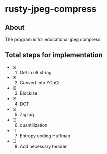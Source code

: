 # rusty-jpeg-compress

## About 

The program is for educational jpeg compress

## Total steps for implementation 
- [x] 1. Get in u8 string 
- [x] 2. Convert into YCbCr
- [x] 3. Blockize 
- [x] 4. DCT
- [x] 5. Zigzag
- [ ] 6. quantilization
- [ ] 7. Entropy coding Huffman
- [ ] 8. Add necessary header
